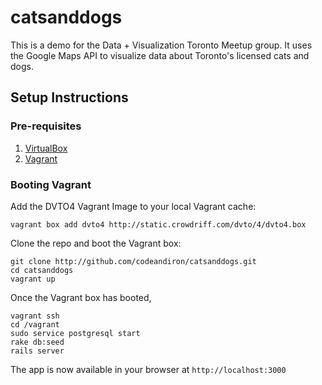 catsanddogs
===========

This is a demo for the Data + Visualization Toronto Meetup group. It uses the Google Maps API to visualize data about Toronto's licensed cats and dogs.

## Setup Instructions
  
### Pre-requisites
1. [VirtualBox](https://www.virtualbox.org/wiki/Downloads)
2. [Vagrant](http://downloads.vagrantup.com/tags/v1.3.5)
  
### Booting Vagrant
Add the DVTO4 Vagrant Image to your local Vagrant cache:  
  
```
vagrant box add dvto4 http://static.crowdriff.com/dvto/4/dvto4.box
```  
  
Clone the repo and boot the Vagrant box:  

```
git clone http://github.com/codeandiron/catsanddogs.git
cd catsanddogs
vagrant up
```
  
Once the Vagrant box has booted,
  
```
vagrant ssh
cd /vagrant  
sudo service postgresql start
rake db:seed
rails server  
```

The app is now available in your browser at `http://localhost:3000`
